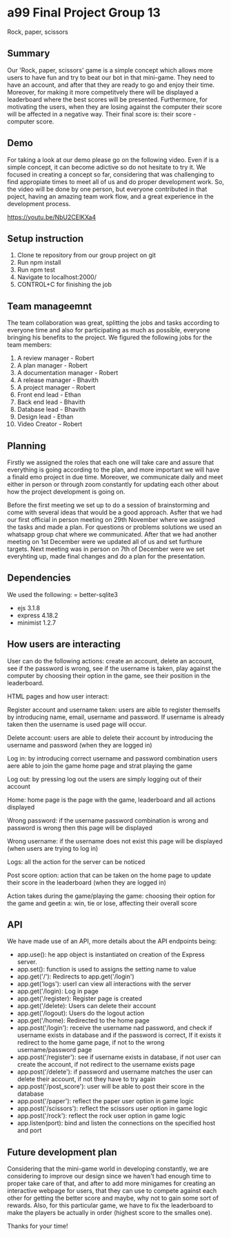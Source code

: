 # a99 Final Project Group 13

Rock, paper, scissors

## Summary

Our 'Rock, paper, scissors' game is a simple concept which allows more users to have fun and try to beat our bot in that mini-game. They need to have an account, and after that they are ready to go and enjoy their time. Moreover, for making it more competitvely there will be displayed a leaderboard where the best scores will be presented. Furthermore, for motivating the users, when they are losing against the computer their score will be affected in a negative way. Their final score is: their score - computer score.

## Demo

For taking a look at our demo please go on the following video. Even if is a simple concept, it can become adictive so do not hesitate to try it. We focused in creating a concept so far, considering that was challenging to find appropiate times to meet all of us and do proper development work. So, the video will be done by one person, but everyone contributed in that poject, having an amazing team work flow, and a great experience in the development process. 

https://youtu.be/NbU2CElKXa4

## Setup instruction

1. Clone te repository from our group project on git
2. Run npm install
3. Run npm test
4. Navigate to localhost:2000/
5. CONTROL+C for finishing the job

## Team manageemnt

The team collaboration was great, splitting the jobs and tasks according to everyone time and also for participating as much as possible, everyone bringing his benefits to the project. We figured the following jobs for the team members:

1. A review manager - Robert
2. A plan manager - Robert
3. A documentation manager - Robert
4. A release manager - Bhavith
5. A project manager - Robert
6. Front end lead - Ethan
7. Back end lead - Bhavith
8. Database lead - Bhavith
9. Design lead - Ethan
10. Video Creator - Robert

## Planning

Firstly we assigned the roles that each one will take care and assure that everything is going according to the plan, and more important we will have a finald emo project in due time. Moreover, we communicate daily and meet either in person or through zoom constantly for updating each other about how the project development is going on.

Before the first meeting we set up to do a session of brainstorming and come with several ideas that would be a good approach. Asfter that we had our first official in person meeting on 29th November where we assigned the tasks and made a plan. For questions or problems solutions we used an whatsapp group chat where we communicated. After that we had another meeting on 1st December were we updated all of us and set furthure targets. Next meeting was in person on 7th of December were we set everyhting up, made final changes and do a plan for the presentation.

## Dependencies

We used the following:
= better-sqlite3

- ejs 3.1.8
- express 4.18.2
- minimist 1.2.7

## How users are interacting

User can do the following actions: create an account, delete an account, see if the password is wrong, see if the username is taken, play against the computer by choosing their option in the game, see their position in the leaderboard.

HTML pages and how user interact:

Register account and username taken: users are aible to register themselfs by introducing name, email, username and password. If username is already taken then the username is used page will occur.

Delete account: users are able to delete their account by introducing the username and password (when they are logged in)

Log in: by introducing correct username and password combination users aere able to join the game home page and strat playing the game

Log out: by pressing log out the users are simply logging out of their account

Home: home page is the page with the game, leaderboard and all actions displayed

Wrong password: if the username password combination is wrong and password is wrong then this page will be displayed

Wrong username: if the username does not exist this page will be displayed (when users are trying to log in)

Logs: all the action for the server can be noticed

Post score option: action that can be taken on the home page to update their score in the leaderboard (when they are logged in)

Action takes during the game/playing the game: choosing their option for the game and geetin a: win, tie or lose, affecting their overall score

## API

We have made use of an API, more details about the API endpoints being:

- app.use(): he app object is instantiated on creation of the Express server.
- app.set(): function is used to assigns the setting name to value
- app.get('/'): Redirects to app.get('/login')
- app.get('logs'): userl can view all interactions with the server
- app.get('/login): Log in page
- app.get('/register): Register page is created
- app.get('/delete): Users can delete their account
- app.get('/logout): Users do the logout action
- app.get('/home): Redirected to the home page
- app.post('/login'): receive the username nad password, and check if username exists in database and if the password is correct, If it exists it redirect to the home game page, if not to the wrong username/password page
- app.post('/register'): see if username exists in database, if not user can create the account, if not redirect to the username exists page
- app.post('/delete'): if password and username matches the user can delete their account, if not they have to try again
- app.post('/post_score'): user will be able to post their score in the database
- app.post('/paper'): reflect the paper user option in game logic
- app.post('/scissors'): reflect the scissors user option in game logic
- app.post('/rock'): reflect the rock user option in game logic
- app.listen(port): bind and listen the connections on the specified host and port

## Future development plan

Considering that the mini-game world in developing constantly, we are considering to improve our design since we haven't had enough time to proper take care of that, and after to add more minigames for creating an interactive webpage for users, that they can use to compete against each other for getting the better score and maybe, why not to gain some sort of rewards. Also, for this particular game, we have to fix the leaderboard to make the players be actually in order (highest score to the smalles one).

Thanks for your time!
